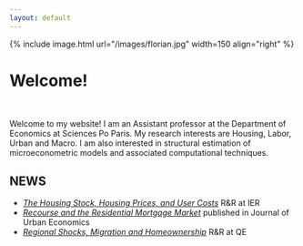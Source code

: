 ```yaml
---
layout: default
---
```


	
{% include image.html url="/images/florian.jpg" width=150 align="right" %}

# Welcome!

<br>



Welcome to my website! I am an Assistant professor at the Department of Economics at Sciences Po Paris. My research interests are Housing, Labor, Urban and Macro. I am also interested in structural estimation of microeconometric models and associated computational techniques.  

## NEWS

* [*The Housing Stock, Housing Prices, and User Costs*](research) R&R at IER
* [*Recourse and the Residential Mortgage Market*](research) published in Journal of Urban Economics
* [*Regional Shocks, Migration and Homeownership*](research) R&R at QE





